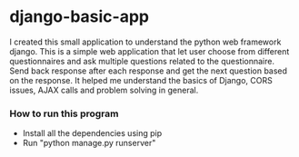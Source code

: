 # django-basic-app

I created this small application to understand the python web framework django. This is a simple web application that let user choose from different questionnaires and ask multiple questions related to the questionnaire. Send back response after each response and get the next question based on the response.
It helped me understand the basics of Django, CORS issues, AJAX calls and problem solving in general. 

### How to run this program
- Install all the dependencies using pip 
- Run "python manage.py runserver"
